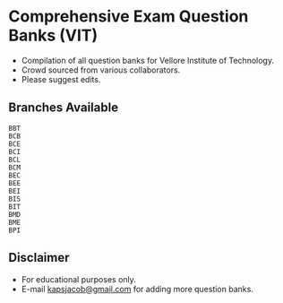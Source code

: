 # Comprehensive Exam Question Banks (VIT)

* Compilation of all question banks for Vellore Institute of Technology.
* Crowd sourced from various collaborators.
* Please suggest edits.

## Branches Available
```
BBT
BCB
BCE
BCI
BCL
BCM
BEC
BEE
BEI
BIS
BIT
BMD
BME
BPI
```

## Disclaimer

* For educational purposes only.
* E-mail [kapsjacob@gmail.com](mailto:kapsjacob@gmail.com) for adding more question banks.
